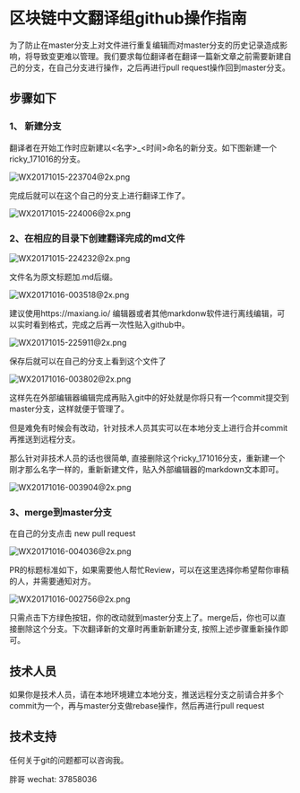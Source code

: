 # 区块链中文翻译组github操作指南


为了防止在master分支上对文件进行重复编辑而对master分支的历史记录造成影响，将导致变更难以管理。我们要求每位翻译者在翻译一篇新文章之前需要新建自己的分支，在自己分支进行操作，之后再进行pull request操作回到master分支。

## 步骤如下

### 1、 新建分支

 翻译者在开始工作时应新建以<名字>_<时间>命名的新分支。如下图新建一个ricky_171016的分支。

![WX20171015-223704@2x.png](https://steemitimages.com/DQmYT6akfe1uckSjqisB8s5jnkzBpjv36TzpARYEfG3Xhqz/WX20171015-223704%402x.png)

完成后就可以在这个自己的分支上进行翻译工作了。

![WX20171015-224006@2x.png](https://steemitimages.com/DQmadiZxrxYDUfSVzsjTJ4LAFzVn1hi455Ua5c9hY3PeZUH/WX20171015-224006%402x.png)

### 2、在相应的目录下创建翻译完成的md文件

![WX20171015-224232@2x.png](https://steemitimages.com/DQmXAz1cfq4mxB7CsS5hJvYN8dTjZwpYax4VgXEXXf4aQ1h/WX20171015-224232%402x.png)

文件名为原文标题加.md后缀。

![WX20171016-003518@2x.png](https://steemitimages.com/DQmWVSEaAbdPcibAiaWff1zNfosxodZU4h9PRDs2F6SXoCg/WX20171016-003518%402x.png)


建议使用https://maxiang.io/ 编辑器或者其他markdonw软件进行离线编辑，可以实时看到格式，完成之后再一次性贴入github中。

![WX20171015-225911@2x.png](https://steemitimages.com/DQmZQnJAiJH7zhD34gM8jPXfST5mPKLi1qaPScUZAwHYtFp/WX20171015-225911%402x.png)


保存后就可以在自己的分支上看到这个文件了

![WX20171016-003802@2x.png](https://steemitimages.com/DQmPMZdNhNN2XTqHGgJu8Mey58PU45QPAaDu8xHHF68bDJC/WX20171016-003802%402x.png)

这样先在外部编辑器编辑完成再贴入git中的好处就是你将只有一个commit提交到master分支，这样就便于管理了。

但是难免有时候会有改动，针对技术人员其实可以在本地分支上进行合并commit再推送到远程分支。

那么针对非技术人员的话也很简单, 直接删除这个ricky_171016分支，重新建一个刚才那么名字一样的，重新新建文件，贴入外部编辑器的markdown文本即可。

![WX20171016-003904@2x.png](https://steemitimages.com/DQmYN1EDjjo2UV1GpfNNeAsDRq1LH6LA8ArLg26BU1CRwDH/WX20171016-003904%402x.png)

### 3、merge到master分支

在自己的分支点击 new pull request


![WX20171016-004036@2x.png](https://steemitimages.com/DQmZ64AwUrykFquB6PPuhjAm8zQ2X3cJvevNbLN4Rs91bev/WX20171016-004036%402x.png)

PR的标题标准如下，如果需要他人帮忙Review，可以在这里选择你希望帮你审稿的人，并需要通知对方。

![WX20171016-002756@2x.png](https://steemitimages.com/DQmRvmyDYjFbLTxm4baZeecfJofx4KKt4aPMUfJ2R6i9Aeg/WX20171016-002756%402x.png)

只需点击下方绿色按钮，你的改动就到master分支上了。merge后，你也可以直接删除这个分支。下次翻译新的文章时再重新新建分支, 按照上述步骤重新操作即可。

技术人员
----------------

如果你是技术人员，请在本地环境建立本地分支，推送远程分支之前请合并多个commit为一个，再与master分支做rebase操作，然后再进行pull request


技术支持
---------------
任何关于git的问题都可以咨询我。

胖哥 wechat: 37858036
